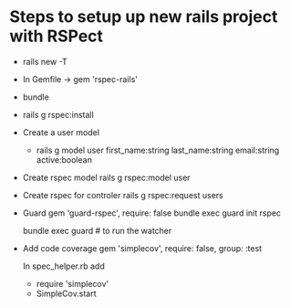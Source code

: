 # Steps to setup up new rails project with RSPect

- rails new <project-name> -T
- In Gemfile ->  gem 'rspec-rails'
- bundle
- rails g rspec:install

- Create a user model
  - rails g model user first_name:string last_name:string email:string active:boolean

- Create rspec model
  rails g rspec:model user 

- Create rspec for controler
  rails g rspec:request users

- Guard
   gem 'guard-rspec', require: false
   bundle exec guard init rspec

   bundle exec guard # to run the watcher

- Add code coverage
  gem 'simplecov', require: false, group: :test

  In spec_helper.rb add
    - require 'simplecov'
    - SimpleCov.start